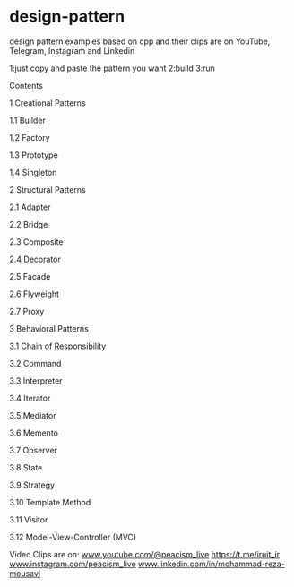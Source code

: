 # design-pattern
design pattern examples based on cpp and their clips are on YouTube, Telegram, Instagram and Linkedin

1:just copy and paste the pattern you want 
2:build
3:run



Contents

1	Creational Patterns

1.1	Builder

1.2	Factory

1.3	Prototype

1.4	Singleton

2	Structural Patterns

2.1	Adapter

2.2	Bridge

2.3	Composite

2.4	Decorator

2.5	Facade

2.6	Flyweight

2.7	Proxy

3	Behavioral Patterns

3.1	Chain of Responsibility

3.2	Command

3.3	Interpreter

3.4	Iterator

3.5	Mediator

3.6	Memento

3.7	Observer

3.8	State

3.9	Strategy

3.10	Template Method

3.11	Visitor

3.12	Model-View-Controller (MVC)



Video Clips are on:
www.youtube.com/@peacism_live
https://t.me/iruit_ir
www.instagram.com/peacism_live
www.linkedin.com/in/mohammad-reza-mousavi

